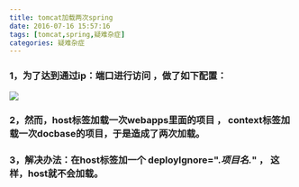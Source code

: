 ```yaml
---
title: tomcat加载两次spring
date: 2016-07-16 15:57:16
tags: [tomcat,spring,疑难杂症]
categories: 疑难杂症
---
```


### 1，为了达到通过ip：端口进行访问 ，做了如下配置：
 ![](http://img.blog.csdn.net/20160823131643542?watermark/2/text/aHR0cDovL2Jsb2cuY3Nkbi5uZXQv/font/5a6L5L2T/fontsize/400/fill/I0JBQkFCMA==/dissolve/70/gravity/Center)

### 2，然而，host标签加载一次webapps里面的项目 ， context标签加载一次docbase的项目，于是造成了两次加载。
### 3，解决办法：在host标签加一个 deployIgnore=".*项目名.*" ， 这样，host就不会加载。

